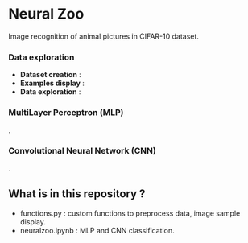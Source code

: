 # Neural Zoo
Image recognition of animal pictures in CIFAR-10 dataset.
​
### Data exploration
- **Dataset creation** : 
- **Examples display** :
- **Data exploration** :
  
### MultiLayer Perceptron (MLP)
.
​
### Convolutional Neural Network (CNN)
.

## What is in this repository ?

* functions.py : custom functions to preprocess data, image sample display.
* neuralzoo.ipynb : MLP and CNN classification.
